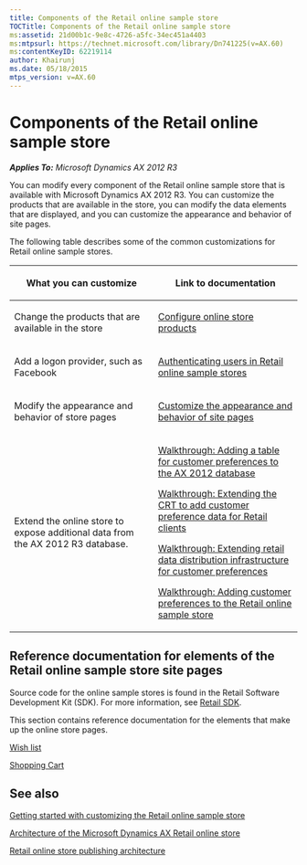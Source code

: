 ```yaml
---
title: Components of the Retail online sample store
TOCTitle: Components of the Retail online sample store
ms:assetid: 21d00b1c-9e8c-4726-a5fc-34ec451a4403
ms:mtpsurl: https://technet.microsoft.com/library/Dn741225(v=AX.60)
ms:contentKeyID: 62219114
author: Khairunj
ms.date: 05/18/2015
mtps_version: v=AX.60
---
```


# Components of the Retail online sample store 


_**Applies To:** Microsoft Dynamics AX 2012 R3_

You can modify every component of the Retail online sample store that is available with Microsoft Dynamics AX 2012 R3. You can customize the products that are available in the store, you can modify the data elements that are displayed, and you can customize the appearance and behavior of site pages.

The following table describes some of the common customizations for Retail online sample stores.

<table>
<colgroup>
<col style="width: 50%" />
<col style="width: 50%" />
</colgroup>
<thead>
<tr class="header">
<th><p>What you can customize</p></th>
<th><p>Link to documentation</p></th>
</tr>
</thead>
<tbody>
<tr class="odd">
<td><p>Change the products that are available in the store</p></td>
<td><p><a href="online-store.md">Configure online store products</a></p></td>
</tr>
<tr class="even">
<td><p>Add a logon provider, such as Facebook</p></td>
<td><p><a href="authenticating-users-in-retail-online-sample-stores.md">Authenticating users in Retail online sample stores</a></p></td>
</tr>
<tr class="odd">
<td><p>Modify the appearance and behavior of store pages</p></td>
<td><p><a href="customize-the-appearance-and-behavior-of-site-pages.md">Customize the appearance and behavior of site pages</a></p></td>
</tr>
<tr class="even">
<td><p>Extend the online store to expose additional data from the AX 2012 R3 database.</p></td>
<td><p><a href="walkthrough-adding-a-table-for-customer-preferences-to-the-ax-2012-database.md">Walkthrough: Adding a table for customer preferences to the AX 2012 database</a></p>
<p><a href="walkthrough-extending-the-crt-to-add-customer-preference-data-for-retail-clients.md">Walkthrough: Extending the CRT to add customer preference data for Retail clients</a></p>
<p><a href="walkthrough-extending-retail-data-distribution-infrastructure-for-customer-preferences.md">Walkthrough: Extending retail data distribution infrastructure for customer preferences</a></p>
<p><a href="walkthrough-adding-customer-preferences-to-the-retail-online-sample-store.md">Walkthrough: Adding customer preferences to the Retail online sample store</a></p></td>
</tr>
</tbody>
</table>


## Reference documentation for elements of the Retail online sample store site pages

Source code for the online sample stores is found in the Retail Software Development Kit (SDK). For more information, see [Retail SDK](retail-sdk.md).

This section contains reference documentation for the elements that make up the online store pages.

[Wish list](wish-list.md)

[Shopping Cart](shopping-cart.md)

## See also

[Getting started with customizing the Retail online sample store](getting-started-with-customizing-the-retail-online-sample-store.md)

[Architecture of the Microsoft Dynamics AX Retail online store](architecture-of-the-microsoft-dynamics-ax-retail-online-store.md)

[Retail online store publishing architecture](retail-online-store-publishing-architecture.md)

  


